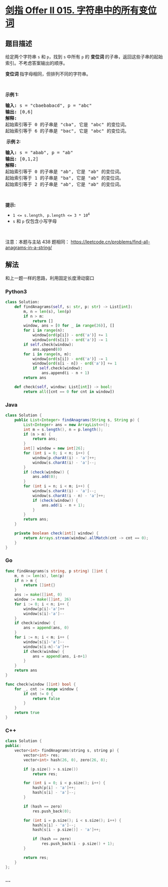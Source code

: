 # [剑指 Offer II 015. 字符串中的所有变位词](https://leetcode.cn/problems/VabMRr)

## 题目描述

<!-- 这里写题目描述 -->

<p>给定两个字符串&nbsp;<code>s</code>&nbsp;和<b>&nbsp;</b><code>p</code>，找到&nbsp;<code>s</code><strong>&nbsp;</strong>中所有 <code>p</code> 的&nbsp;<strong>变位词&nbsp;</strong>的子串，返回这些子串的起始索引。不考虑答案输出的顺序。</p>

<p><strong>变位词 </strong>指字母相同，但排列不同的字符串。</p>

<p>&nbsp;</p>

<p><strong>示例&nbsp;1:</strong></p>

<pre>
<strong>输入: </strong>s = &quot;cbaebabacd&quot;, p = &quot;abc&quot;
<strong>输出: </strong>[0,6]
<strong>解释:</strong>
起始索引等于 0 的子串是 &quot;cba&quot;, 它是 &quot;abc&quot; 的变位词。
起始索引等于 6 的子串是 &quot;bac&quot;, 它是 &quot;abc&quot; 的变位词。
</pre>

<p><strong>&nbsp;示例 2:</strong></p>

<pre>
<strong>输入: </strong>s = &quot;abab&quot;, p = &quot;ab&quot;
<strong>输出: </strong>[0,1,2]
<strong>解释:</strong>
起始索引等于 0 的子串是 &quot;ab&quot;, 它是 &quot;ab&quot; 的变位词。
起始索引等于 1 的子串是 &quot;ba&quot;, 它是 &quot;ab&quot; 的变位词。
起始索引等于 2 的子串是 &quot;ab&quot;, 它是 &quot;ab&quot; 的变位词。
</pre>

<p>&nbsp;</p>

<p><strong>提示:</strong></p>

<ul>
	<li><code>1 &lt;= s.length, p.length &lt;= 3 * 10<sup>4</sup></code></li>
	<li><code>s</code>&nbsp;和 <code>p</code> 仅包含小写字母</li>
</ul>

<p>&nbsp;</p>

<p>注意：本题与主站 438&nbsp;题相同：&nbsp;<a href="https://leetcode.cn/problems/find-all-anagrams-in-a-string/" style="background-color: rgb(255, 255, 255);">https://leetcode.cn/problems/find-all-anagrams-in-a-string/</a></p>

## 解法

<!-- 这里可写通用的实现逻辑 -->

和上一题一样的思路，利用固定长度滑动窗口

<!-- tabs:start -->

### **Python3**

<!-- 这里可写当前语言的特殊实现逻辑 -->

```python
class Solution:
    def findAnagrams(self, s: str, p: str) -> List[int]:
        m, n = len(s), len(p)
        if n > m:
            return []
        window, ans = [0 for _ in range(26)], []
        for i in range(n):
            window[ord(p[i]) - ord('a')] += 1
            window[ord(s[i]) - ord('a')] -= 1
        if self.check(window):
            ans.append(0)
        for i in range(n, m):
            window[ord(s[i]) - ord('a')] -= 1
            window[ord(s[i - n]) - ord('a')] += 1
            if self.check(window):
                ans.append(i - n + 1)
        return ans

    def check(self, window: List[int]) -> bool:
        return all([cnt == 0 for cnt in window])
```

### **Java**

<!-- 这里可写当前语言的特殊实现逻辑 -->

```java
class Solution {
    public List<Integer> findAnagrams(String s, String p) {
        List<Integer> ans = new ArrayList<>();
        int m = s.length(), n = p.length();
        if (n > m) {
            return ans;
        }
        int[] window = new int[26];
        for (int i = 0; i < n; i++) {
            window[p.charAt(i) - 'a']++;
            window[s.charAt(i) - 'a']--;
        }
        if (check(window)) {
            ans.add(0);
        }
        for (int i = n; i < m; i++) {
            window[s.charAt(i) - 'a']--;
            window[s.charAt(i - n) - 'a']++;
            if (check(window)) {
                ans.add(i - n + 1);
            }
        }
        return ans;
    }

    private boolean check(int[] window) {
        return Arrays.stream(window).allMatch(cnt -> cnt == 0);
    }
}
```

### **Go**

```go
func findAnagrams(s string, p string) []int {
	m, n := len(s), len(p)
	if n > m {
		return []int{}
	}
	ans := make([]int, 0)
	window := make([]int, 26)
	for i := 0; i < n; i++ {
		window[p[i]-'a']++
		window[s[i]-'a']--
	}
	if check(window) {
		ans = append(ans, 0)
	}
	for i := n; i < m; i++ {
		window[s[i]-'a']--
		window[s[i-n]-'a']++
		if check(window) {
			ans = append(ans, i-n+1)
		}
	}
	return ans
}

func check(window []int) bool {
	for _, cnt := range window {
		if cnt != 0 {
			return false
		}
	}
	return true
}
```

### **C++**

```cpp
class Solution {
public:
    vector<int> findAnagrams(string s, string p) {
        vector<int> res;
        vector<int> hash(26, 0), zero(26, 0);

        if (p.size() > s.size())
            return res;

        for (int i = 0; i < p.size(); i++) {
            hash[p[i] - 'a']++;
            hash[s[i] - 'a']--;
        }

        if (hash == zero)
            res.push_back(0);

        for (int i = p.size(); i < s.size(); i++) {
            hash[s[i] - 'a']--;
            hash[s[i - p.size()] - 'a']++;

            if (hash == zero)
                res.push_back(i - p.size() + 1);
        }

        return res;
    }
};
```

### **...**

```

```

<!-- tabs:end -->
